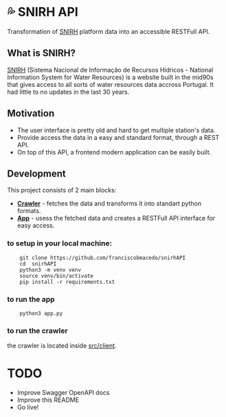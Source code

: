 # :sweat_drops: SNIRH API

Transformation of [SNIRH](https://snirh.apambiente.pt/) platform data into an accessible RESTFull API.

## What is SNIRH?
[SNIRH](https://snirh.apambiente.pt/) (Sistema Nacional de Informação de Recursos Hídricos - National Information System for Water Resources) is a website built in the mid90s that gives access to all sorts of water resources data accross Portugal. It had little to no updates in the last 30 years.


## Motivation
- The user interface is pretty old and hard to get multiple station's data.
- Provide access the data in a easy and standard format, through a REST API.
- On top of this API, a frontend modern application can be easily built.

## Development

This project consists of 2 main blocks:
- [**Crawler**](src/client) - fetches the data and transforms it into standart python formats.
- [**App**](#) - usess the fetched data and creates a RESTFull API interface for easy access.


### to setup in your local machine:
```
    git clone https://github.com/franciscobmacedo/snirhAPI
    cd  snirhAPI
    python3 -m venv venv
    source venv/bin/activate
    pip install -r requirements.txt
```

### to run the app
```
    python3 app.py
```

### to run the crawler
the crawler is located inside [src/client](src/client).

# TODO
- Improve Swagger OpenAPI docs
- Improve this README
- Go live!
